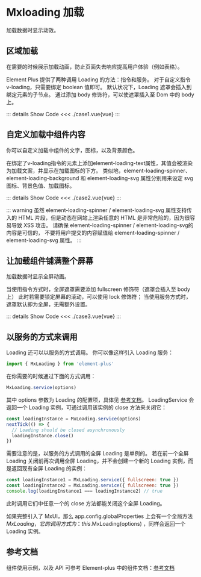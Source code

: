 # Mxloading 加载
加载数据时显示动效。
<br/>


<!-- 因在示例组件中，使用 v-loading 的话，项目打包会报错，所以不在此文档中展示相关示例，示例可参考 Element-plus 中的文档 -->


<script lang="ts" setup>
// import case1 from './case1.vue'
// import case2 from './case2.vue'
import case3 from './case3.vue'
</script>


## 区域加载
在需要的时候展示加载动画，防止页面失去响应提高用户体验（例如表格）。

Element Plus 提供了两种调用 Loading 的方法：指令和服务。 对于自定义指令 v-loading，只需要绑定 boolean 值即可。 默认状况下，Loading 遮罩会插入到绑定元素的子节点。 通过添加 body 修饰符，可以使遮罩插入至 Dom 中的 body 上。

<!-- <case1></case1> -->

::: details Show Code
<<< ./case1.vue{vue}
:::


## 自定义加载中组件内容
你可以自定义加载中组件的文字，图标，以及背景颜色。

在绑定了v-loading指令的元素上添加element-loading-text属性，其值会被渲染为加载文案，并显示在加载图标的下方。 类似地，element-loading-spinner、element-loading-background 和 element-loading-svg 属性分别用来设定 svg 图标、背景色值、加载图标。

<!-- <case2></case2> -->

::: details Show Code
<<< ./case2.vue{vue}
:::

::: warning
虽然 element-loading-spinner / element-loading-svg 属性支持传入的 HTML 片段，但是动态在网站上渲染任意的 HTML 是非常危险的，因为很容易导致 XSS 攻击。 请确保 element-loading-spinner / element-loading-svg的内容是可信的， 不要将用户提交的内容赋值给 element-loading-spinner / element-loading-svg 属性。
:::


## 让加载组件铺满整个屏幕
加载数据时显示全屏动画。

当使用指令方式时，全屏遮罩需要添加 fullscreen 修饰符（遮罩会插入至 body 上） 此时若需要锁定屏幕的滚动，可以使用 lock 修饰符； 当使用服务方式时，遮罩默认即为全屏，无需额外设置。

<case3></case3>

::: details Show Code
<<< ./case3.vue{vue}
:::


## 以服务的方式来调用
Loading 还可以以服务的方式调用。 你可以像这样引入 Loading 服务：

``` js
import { MxLoading } from 'element-plus'
```

在你需要的时候通过下面的方式调用：

``` js
MxLoading.service(options)
```

其中 options 参数为 Loading 的配置项，具体见 [参考文档](https://element-plus.org/zh-CN/component/loading.html#api)。 LoadingService 会返回一个 Loading 实例，可通过调用该实例的 close 方法来关闭它：

``` js
const loadingInstance = MxLoading.service(options)
nextTick(() => {
  // Loading should be closed asynchronously
  loadingInstance.close()
})
```

需要注意的是，以服务的方式调用的全屏 Loading 是单例的。 若在前一个全屏 Loading 关闭前再次调用全屏 Loading，并不会创建一个新的 Loading 实例，而是返回现有全屏 Loading 的实例：

``` js
const loadingInstance1 = MxLoading.service({ fullscreen: true })
const loadingInstance2 = MxLoading.service({ fullscreen: true })
console.log(loadingInstance1 === loadingInstance2) // true
```

此时调用它们中任意一个的 close 方法都能关闭这个全屏 Loading。

如果完整引入了 MxUI，那么 app.config.globalProperties 上会有一个全局方法 $MxLoading ， 它的调用方式为：this.$MxLoading(options) ，同样会返回一个 Loading 实例。


## 参考文档
组件使用示例，以及 API 可参考 Element-plus 中的组件文档：[参考文档](https://element-plus.org/zh-CN/component/loading.html)
